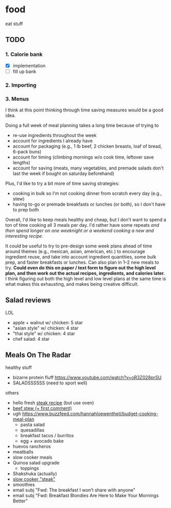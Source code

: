 # food

eat stuff

## TODO

### 1. Calorie bank

- [x] implementation
- [ ] fill up bank

### 2. Importing

### 3. Menus

I think at this point thinking through time saving measures would be a good idea.

Doing a full week of meal planning takes a long time because of trying to
- re-use ingredients throughout the week
- account for ingredients I already have
- account for packaging (e.g., 1 lb beef, 2 chicken breasts, loaf of bread, 6-pack buns)
- account for timing (climbing mornings w/o cook time, leftover save lengths)
- account for saving (meats, many vegetables, and premade salads don't last the week if
  bought on saturday beforehand)

Plus, I'd like to try a bit more of time saving strategies:
- cooking in bulk so I'm not cooking dinner from scratch every day (e.g., stew)
- having to-go or premade breakfasts or lunches (or both), so I don't have to prep both

Overall, I'd like to keep meals healthy and cheap, but I don't want to spend a ton of
time cooking all 3 meals per day. I'd rather have some repeats _and then spend longer on
one weeknight or a weekend cooking a new and interesting recipe_.

It could be useful to try to pre-design some week plans ahead of time around themes
(e.g., mexican, asian, american, etc.) to encourage ingredient reuse, and take into
account ingredient quantities, some bulk prep, and faster breakfasts or lunches. Can
also plan in 1–2 new meals to try. **Could even do this on paper / text form to figure
out the high level plan, and then work out the actual recipes, ingredients, and calories
later.** I think figuring out both the high level and low level plans at the same time
is what makes this exhausting, and makes being creative difficult.

## Salad reviews

LOL

- apple + walnut w/ chicken: 5 star
- "asian style" w/ chicken: 4 star
- "thai style" w/ chicken: 4 star
- chef salad: 4 star

## Meals On The Radar

healthy stuff
- bizarre protein fluff https://www.youtube.com/watch?v=oR3Z028prSU
- SALADSSSSSS (need to xport well)

others
- hello fresh [steak recipe](https://www.hellofresh.com/recipes/peppercorn-steak-w06-5857fcd16121bb11c124f383) (but use oven)
- [beef stew (+ first comment)](https://www.allrecipes.com/recipe/14685/slow-cooker-beef-stew-i/)
- ugh https://www.buzzfeed.com/hannahloewentheil/budget-cooking-meal-plan
    - pasta salad
    - quesadillas
    - breakfast tacos / burritos
    - egg + avocado bake
- huevos rancheros
- meatballs
- slow cooker meals
- Quinoa salad upgrade
    - toppings
- Shakshuka (actually)
- [slow cooker "steak"](https://www.allrecipes.com/recipe/73124/slow-cooker-salisbury-steak/)
- smoothies
- email subj "Fwd: The breakfast I won’t share with anyone"
- email subj "Fwd: Breakfast Blondies Are Here to Make Your Mornings Better"
